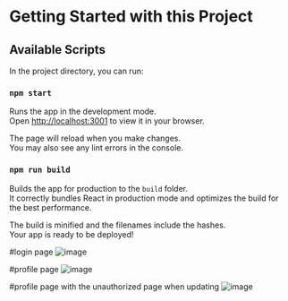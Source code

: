 # Getting Started with this Project

## Available Scripts

In the project directory, you can run:

### `npm start`

Runs the app in the development mode.\
Open [http://localhost:3001](http://localhost:3001) to view it in your browser.

The page will reload when you make changes.\
You may also see any lint errors in the console.

### `npm run build`

Builds the app for production to the `build` folder.\
It correctly bundles React in production mode and optimizes the build for the best performance.

The build is minified and the filenames include the hashes.\
Your app is ready to be deployed!

#login page
![image](https://user-images.githubusercontent.com/43813154/174493875-125e0fff-cd32-4cf6-a41e-8d5c19b30cfa.png)

#profile page
![image](https://user-images.githubusercontent.com/43813154/174493908-e5b1a7f7-99a0-45ba-b4c6-53e8dac5f778.png)

#profile page with the unauthorized page when updating
![image](https://user-images.githubusercontent.com/43813154/174493931-000447d7-c901-4e02-bf0c-278c1017b629.png)
